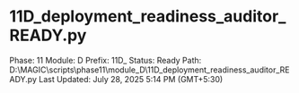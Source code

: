 # 11D_deployment_readiness_auditor_READY.py

Phase: 11
Module: D
Prefix: 11D_
Status: Ready
Path: D:\MAGIC\scripts\phase11\module_D\11D_deployment_readiness_auditor_READY.py
Last Updated: July 28, 2025 5:14 PM (GMT+5:30)